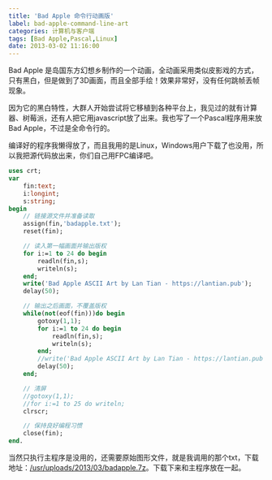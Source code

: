 ```yaml
---
title: 'Bad Apple 命令行动画版'
label: bad-apple-command-line-art
categories: 计算机与客户端
tags: [Bad Apple,Pascal,Linux]
date: 2013-03-02 11:16:00
---
```

Bad Apple 是岛国东方幻想乡制作的一个动画，全动画采用类似皮影戏的方式，只有黑白，但是做到了3D画面，而且全部手绘！效果非常好，没有任何跳帧丢帧现象。

因为它的黑白特性，大群人开始尝试将它移植到各种平台上，我见过的就有计算器、树莓派，还有人把它用javascript放了出来。我也写了一个Pascal程序用来放Bad Apple，不过是全命令行的。

编译好的程序我懒得放了，而且我用的是Linux，Windows用户下载了也没用，所以我把源代码放出来，你们自己用FPC编译吧。

```pascal
uses crt;
var
    fin:text;
    i:longint;
    s:string;
begin
    // 链接源文件并准备读取
    assign(fin,'badapple.txt');
    reset(fin);

    // 读入第一幅画面并输出版权
    for i:=1 to 24 do begin
        readln(fin,s);
        writeln(s);
    end;
    write('Bad Apple ASCII Art by Lan Tian - https://lantian.pub');
    delay(50);

    // 输出之后画面，不覆盖版权
    while(not(eof(fin)))do begin
        gotoxy(1,1);
        for i:=1 to 24 do begin
            readln(fin,s);
            writeln(s);
        end;
        //write('Bad Apple ASCII Art by Lan Tian - https://lantian.pub');
        delay(50);
    end;

    // 清屏
    //gotoxy(1,1);
    //for i:=1 to 25 do writeln;
    clrscr;

    // 保持良好编程习惯
    close(fin);
end.
```

当然只执行主程序是没用的，还需要原始图形文件，就是我调用的那个txt，下载地址：[/usr/uploads/2013/03/badapple.7z](/usr/uploads/2013/03/badapple.7z)。下载下来和主程序放在一起。
